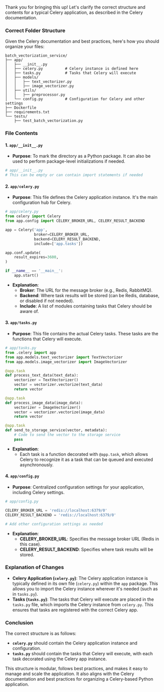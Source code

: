 Thank you for bringing this up! Let's clarify the correct structure and contents for a typical Celery application, as described in the Celery documentation.

### **Correct Folder Structure**

Given the Celery documentation and best practices, here's how you should organize your files:

```plaintext
batch_vectorization_service/
├── app/
│   ├── __init__.py
│   ├── celery.py          # Celery instance is defined here
│   ├── tasks.py           # Tasks that Celery will execute
│   ├── models/
│   │   ├── text_vectorizer.py
│   │   ├── image_vectorizer.py
│   ├── utils/
│   │   ├── preprocessor.py
│   └── config.py          # Configuration for Celery and other settings
├── Dockerfile
├── requirements.txt
└── tests/
    ├── test_batch_vectorization.py
```

### **File Contents**

#### **1. `app/__init__.py`**
- **Purpose**: To mark the directory as a Python package. It can also be used to perform package-level initializations if needed.

```python
# app/__init__.py
# This can be empty or can contain import statements if needed
```

#### **2. `app/celery.py`**
- **Purpose**: This file defines the Celery application instance. It's the main configuration hub for Celery.

```python
# app/celery.py
from celery import Celery
from app.config import CELERY_BROKER_URL, CELERY_RESULT_BACKEND

app = Celery('app',
             broker=CELERY_BROKER_URL,
             backend=CELERY_RESULT_BACKEND,
             include=['app.tasks'])

app.conf.update(
    result_expires=3600,
)

if __name__ == '__main__':
    app.start()
```

- **Explanation**:
  - **Broker**: The URL for the message broker (e.g., Redis, RabbitMQ).
  - **Backend**: Where task results will be stored (can be Redis, database, or disabled if not needed).
  - **Include**: A list of modules containing tasks that Celery should be aware of.

#### **3. `app/tasks.py`**
- **Purpose**: This file contains the actual Celery tasks. These tasks are the functions that Celery will execute.

```python
# app/tasks.py
from .celery import app
from app.models.text_vectorizer import TextVectorizer
from app.models.image_vectorizer import ImageVectorizer

@app.task
def process_text_data(text_data):
    vectorizer = TextVectorizer()
    vector = vectorizer.vectorize(text_data)
    return vector

@app.task
def process_image_data(image_data):
    vectorizer = ImageVectorizer()
    vector = vectorizer.vectorize(image_data)
    return vector

@app.task
def send_to_storage_service(vector, metadata):
    # Code to send the vector to the storage service
    pass
```

- **Explanation**:
  - Each task is a function decorated with `@app.task`, which allows Celery to recognize it as a task that can be queued and executed asynchronously.

#### **4. `app/config.py`**
- **Purpose**: Centralized configuration settings for your application, including Celery settings.

```python
# app/config.py

CELERY_BROKER_URL = 'redis://localhost:6379/0'
CELERY_RESULT_BACKEND = 'redis://localhost:6379/0'

# Add other configuration settings as needed
```

- **Explanation**:
  - **CELERY_BROKER_URL**: Specifies the message broker URL (Redis in this case).
  - **CELERY_RESULT_BACKEND**: Specifies where task results will be stored.

### **Explanation of Changes**

- **Celery Application (`celery.py`)**: The Celery application instance is typically defined in its own file (`celery.py`) within the `app` package. This allows you to import the Celery instance wherever it's needed (such as in `tasks.py`).
- **Tasks (`tasks.py`)**: The tasks that Celery will execute are placed in the `tasks.py` file, which imports the Celery instance from `celery.py`. This ensures that tasks are registered with the correct Celery app.

### **Conclusion**

The correct structure is as follows:

- **`celery.py`** should contain the Celery application instance and configuration.
- **`tasks.py`** should contain the tasks that Celery will execute, with each task decorated using the Celery app instance.

This structure is modular, follows best practices, and makes it easy to manage and scale the application. It also aligns with the Celery documentation and best practices for organizing a Celery-based Python application.